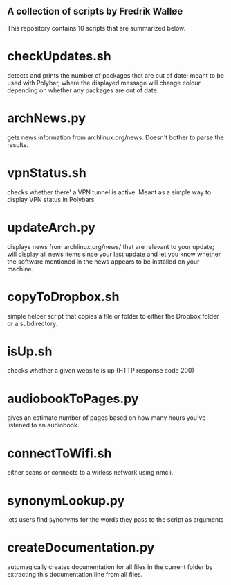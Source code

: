 ## A collection of scripts by Fredrik Walløe ##

This repository contains 10 scripts that are summarized below.

#  checkUpdates.sh #
 detects and prints the number of packages that are out of date; meant to be used with Polybar, where the displayed message will change colour depending on whether any packages are out of date. 

#  archNews.py #
 gets news information from archlinux.org/news. Doesn't bother to parse the results.

#  vpnStatus.sh #
 checks whether there' a VPN tunnel is active. Meant as a simple way to display VPN status in Polybars

#  updateArch.py #
 displays news from archlinux.org/news/ that are relevant to your update; will display all news items since your last update and let you know whether the software mentioned in the news appears to be installed on your machine.

#  copyToDropbox.sh #
 simple helper script that copies a file or folder to either the Dropbox folder or a subdirectory.

#  isUp.sh #
 checks whether a given website is up (HTTP response code 200)

#  audiobookToPages.py #
 gives an estimate number of pages based on how many hours you've listened to an audiobook. 

#  connectToWifi.sh #
 either scans or connects to a wirless network using nmcli. 

#  synonymLookup.py #
 lets users find synonyms for the words they pass to the script as arguments

#  createDocumentation.py #
 automagically creates documentation for all files in the current folder by extracting this documentation line from all files. 

